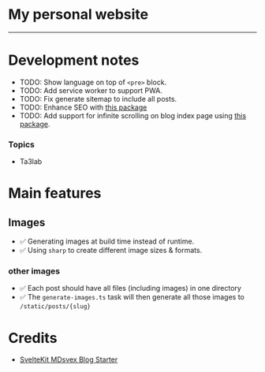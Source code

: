 # My personal website

---

# Development notes

- TODO: Show language on top of `<pre>` block.
- TODO: Add service worker to support PWA.
- TODO: Fix generate sitemap to include all posts.
- TODO: Enhance SEO with [this package](https://github.com/oekazuma/svelte-meta-tags)
- TODO: Add support for infinite scrolling on blog index page using [this package](https://github.com/skayo/svelte-infinite-loading).

### Topics

- Ta3lab

# Main features

## Images

- ✅ Generating images at build time instead of runtime.
- ✅ Using `sharp` to create different image sizes & formats.

### other images

- ✅ Each post should have all files (including images) in one directory
- ✅ The `generate-images.ts` task will then generate all those images to `/static/posts/{slug}`

# Credits

- [SvelteKit MDsvex Blog Starter](https://github.com/rodneylab/sveltekit-blog-mdx)
